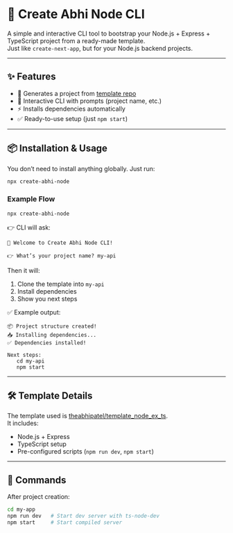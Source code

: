 # 🚀 Create Abhi Node CLI

A simple and interactive CLI tool to bootstrap your Node.js + Express + TypeScript project from a ready-made template.  
Just like `create-next-app`, but for your Node.js backend projects.  

---

## ✨ Features

- 📂 Generates a project from [template repo](https://github.com/theabhipatel/template_node_ex_ts)  
- 🎨 Interactive CLI with prompts (project name, etc.)  
- ⚡ Installs dependencies automatically  
- ✅ Ready-to-use setup (just `npm start`)  

---

## 📦 Installation & Usage

You don’t need to install anything globally. Just run:

```bash
npx create-abhi-node
```

### Example Flow

```bash
npx create-abhi-node
```

👉 CLI will ask:

```
🚀 Welcome to Create Abhi Node CLI!

👉 What’s your project name? my-api
```

Then it will:

1. Clone the template into `my-api`  
2. Install dependencies  
3. Show you next steps  

✅ Example output:

```
📦 Project structure created!
📥 Installing dependencies...
✅ Dependencies installed!

Next steps:
   cd my-api
   npm start
```

---

## 🛠️ Template Details

The template used is [theabhipatel/template_node_ex_ts](https://github.com/theabhipatel/template_node_ex_ts).  
It includes:

- Node.js + Express  
- TypeScript setup  
- Pre-configured scripts (`npm run dev`, `npm start`)  

---

## 📖 Commands

After project creation:

```bash
cd my-app
npm run dev   # Start dev server with ts-node-dev
npm start     # Start compiled server
```
